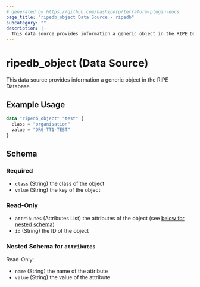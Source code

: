 ```yaml
---
# generated by https://github.com/hashicorp/terraform-plugin-docs
page_title: "ripedb_object Data Source - ripedb"
subcategory: ""
description: |-
  This data source provides information a generic object in the RIPE Database.
---
```


# ripedb_object (Data Source)

This data source provides information a generic object in the RIPE Database.

## Example Usage

```terraform
data "ripedb_object" "test" {
  class = "organisation"
  value = "ORG-TT1-TEST"
}
```

<!-- schema generated by tfplugindocs -->
## Schema

### Required

- `class` (String) the class of the object
- `value` (String) the key of the object

### Read-Only

- `attributes` (Attributes List) the attributes of the object (see [below for nested schema](#nestedatt--attributes))
- `id` (String) the ID of the object

<a id="nestedatt--attributes"></a>
### Nested Schema for `attributes`

Read-Only:

- `name` (String) the name of the attribute
- `value` (String) the value of the attribute

